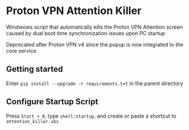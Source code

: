 # Proton VPN Attention Killer
Windwows script that automatically kills the Proton VPN Attention screen caused by dual boot time synchronization issues upon PC startup

Deprecated after Proton VPN v4 since the popup is now integrated to the core service

## Getting started
Enter `pip install --upgrade -r requirements.txt` in the parent directory

## Configure Startup Script
Press `Start + R`, type `shell:startup`, and create or paste a shortcut to `attention_killer.vbs`
